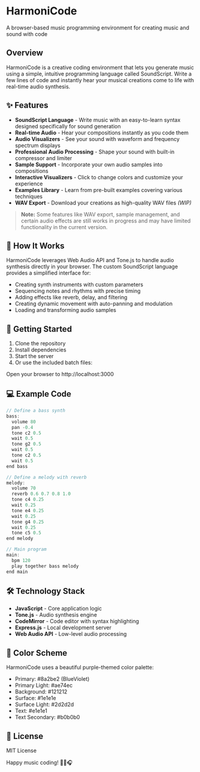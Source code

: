 # HarmoniCode

A browser-based music programming environment for creating music and sound with code

## Overview

HarmoniCode is a creative coding environment that lets you generate music using a simple, intuitive programming language called SoundScript. Write a few lines of code and instantly hear your musical creations come to life with real-time audio synthesis.

## ✨ Features

- **SoundScript Language** - Write music with an easy-to-learn syntax designed specifically for sound generation
- **Real-time Audio** - Hear your compositions instantly as you code them
- **Audio Visualizers** - See your sound with waveform and frequency spectrum displays
- **Professional Audio Processing** - Shape your sound with built-in compressor and limiter
- **Sample Support** - Incorporate your own audio samples into compositions
- **Interactive Visualizers** - Click to change colors and customize your experience
- **Examples Library** - Learn from pre-built examples covering various techniques
- **WAV Export** - Download your creations as high-quality WAV files *(WIP)*

> **Note:** Some features like WAV export, sample management, and certain audio effects are still works in progress and may have limited functionality in the current version.

## 🎵 How It Works

HarmoniCode leverages Web Audio API and Tone.js to handle audio synthesis directly in your browser. The custom SoundScript language provides a simplified interface for:

- Creating synth instruments with custom parameters
- Sequencing notes and rhythms with precise timing
- Adding effects like reverb, delay, and filtering
- Creating dynamic movement with auto-panning and modulation
- Loading and transforming audio samples

## 🚀 Getting Started

1. Clone the repository
2. Install dependencies
3. Start the server
4. Or use the included batch files:

Open your browser to http://localhost:3000

## 💻 Example Code

```javascript
// Define a bass synth
bass: 
  volume 80 
  pan -0.4 
  tone c2 0.5 
  wait 0.5 
  tone g2 0.5 
  wait 0.5 
  tone c2 0.5 
  wait 0.5 
end bass

// Define a melody with reverb
melody: 
  volume 70 
  reverb 0.6 0.7 0.8 1.0 
  tone c4 0.25 
  wait 0.25 
  tone e4 0.25 
  wait 0.25 
  tone g4 0.25 
  wait 0.25 
  tone c5 0.5 
end melody

// Main program
main: 
  bpm 120 
  play together bass melody 
end main
```

## 🛠️ Technology Stack

- **JavaScript** - Core application logic
- **Tone.js** - Audio synthesis engine
- **CodeMirror** - Code editor with syntax highlighting
- **Express.js** - Local development server
- **Web Audio API** - Low-level audio processing

## 🎨 Color Scheme

HarmoniCode uses a beautiful purple-themed color palette:

- Primary: #8a2be2 (BlueViolet)
- Primary Light: #ae74ec
- Background: #121212
- Surface: #1e1e1e
- Surface Light: #2d2d2d
- Text: #e1e1e1
- Text Secondary: #b0b0b0

## 📝 License

MIT License

Happy music coding! 🎹🎸🎧